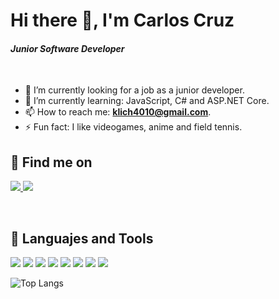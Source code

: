 # <div aling="center">Hi there 👋, I'm Carlos Cruz</div>
#### <div aling="center">_Junior Software Developer_</div>

<br/>

- 🔭 I’m currently looking for a job as a junior developer.
- 🌱 I’m currently learning: JavaScript, C# and ASP.NET Core.
- 📫 How to reach me: **klich4010@gmail.com**.
- ⚡ Fun fact: I like videogames, anime and field tennis.

## 📮 Find me on

<p align="left">  
<a href="https://www.linkedin.com/in/carlos-cruz-4674561b7/"> <img src="https://img.icons8.com/fluency/48/000000/linkedin.png"/> </a>
<a href="https://twitter.com/klich404"> <img src="https://img.icons8.com/fluency/48/000000/twitter.png"/> </a>  
</p>

<br/>

## 🧰 Languajes and Tools

<p aling="left">
<img src="https://img.icons8.com/color/48/000000/linux--v1.png"/>
<img src="https://img.icons8.com/color/48/000000/visual-studio-code-2019.png"/>
<img src="https://img.icons8.com/color/48/000000/c-programming.png"/>
<img src="https://img.icons8.com/color/48/000000/c-sharp-logo.png"/>
<img src="https://img.icons8.com/color/48/000000/python--v1.png"/>
<img src="https://img.icons8.com/color/48/000000/html-5--v1.png"/>
<img src="https://img.icons8.com/color/48/000000/javascript--v1.png"/>
<img src="https://img.icons8.com/color/48/000000/mysql-logo.png"/>
</p>


![Top Langs](https://github-readme-stats.vercel.app/api/top-langs/?username=klich404&exclude_repo=CSharpCRUD_SeriesListWeb&theme=dracula)
